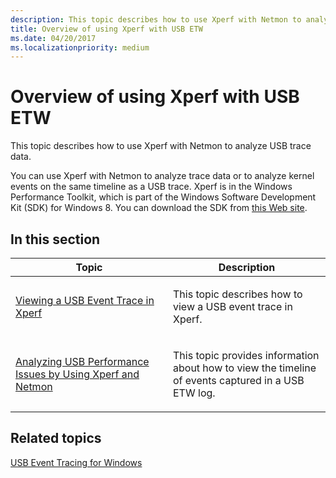 ```yaml
---
description: This topic describes how to use Xperf with Netmon to analyze USB trace data.
title: Overview of using Xperf with USB ETW
ms.date: 04/20/2017
ms.localizationpriority: medium
---
```


# Overview of using Xperf with USB ETW


This topic describes how to use Xperf with Netmon to analyze USB trace data.

You can use Xperf with Netmon to analyze trace data or to analyze kernel events on the same timeline as a USB trace. Xperf is in the Windows Performance Toolkit, which is part of the Windows Software Development Kit (SDK) for Windows 8. You can download the SDK from [this Web site](https://msdn.microsoft.com/windows/hardware/hh852363).

## In this section


<table>
<colgroup>
<col width="50%" />
<col width="50%" />
</colgroup>
<thead>
<tr class="header">
<th>Topic</th>
<th>Description</th>
</tr>
</thead>
<tbody>
<tr class="odd">
<td><p><a href="viewing-a-usb-event-trace-in-xperf.md" data-raw-source="[Viewing a USB Event Trace in Xperf](viewing-a-usb-event-trace-in-xperf.md)">Viewing a USB Event Trace in Xperf</a></p></td>
<td><p>This topic describes how to view a USB event trace in Xperf.</p></td>
</tr>
<tr class="even">
<td><p><a href="analyzing-usb-performance-issues-by-using-xperf-and-netmon.md" data-raw-source="[Analyzing USB Performance Issues by Using Xperf and Netmon](analyzing-usb-performance-issues-by-using-xperf-and-netmon.md)">Analyzing USB Performance Issues by Using Xperf and Netmon</a></p></td>
<td><p>This topic provides information about how to view the timeline of events captured in a USB ETW log.</p></td>
</tr>
</tbody>
</table>

 

## Related topics
[USB Event Tracing for Windows](usb-event-tracing-for-windows.md)  



